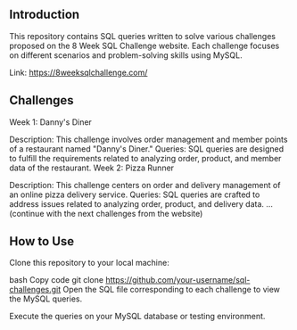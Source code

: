 ## Introduction
This repository contains SQL queries written to solve various challenges proposed on the 8 Week SQL Challenge website. Each challenge focuses on different scenarios and problem-solving skills using MySQL.

Link: https://8weeksqlchallenge.com/

## Challenges
Week 1: Danny's Diner

Description: This challenge involves order management and member points of a restaurant named "Danny's Diner."
Queries: SQL queries are designed to fulfill the requirements related to analyzing order, product, and member data of the restaurant.
Week 2: Pizza Runner

Description: This challenge centers on order and delivery management of an online pizza delivery service.
Queries: SQL queries are crafted to address issues related to analyzing order, product, and delivery data.
... (continue with the next challenges from the website)

## How to Use
Clone this repository to your local machine:

bash
Copy code
git clone https://github.com/your-username/sql-challenges.git
Open the SQL file corresponding to each challenge to view the MySQL queries.

Execute the queries on your MySQL database or testing environment.



